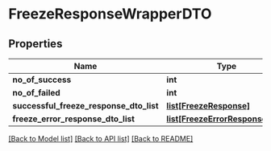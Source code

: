# FreezeResponseWrapperDTO

## Properties
Name | Type | Description | Notes
------------ | ------------- | ------------- | -------------
**no_of_success** | **int** |  | [optional] 
**no_of_failed** | **int** |  | [optional] 
**successful_freeze_response_dto_list** | [**list[FreezeResponse]**](FreezeResponse.md) |  | [optional] 
**freeze_error_response_dto_list** | [**list[FreezeErrorResponseDTO]**](FreezeErrorResponseDTO.md) |  | [optional] 

[[Back to Model list]](../README.md#documentation-for-models) [[Back to API list]](../README.md#documentation-for-api-endpoints) [[Back to README]](../README.md)

